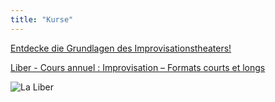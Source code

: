 ```yaml
---
title: "Kurse"
---
```


<a href="poussins">Entdecke die Grundlagen des Improvisationstheaters!</a>

<a href="liber">Liber - Cours annuel : Improvisation – Formats courts et longs</a>

<img src="../images/7.webp" alt="La Liber">
